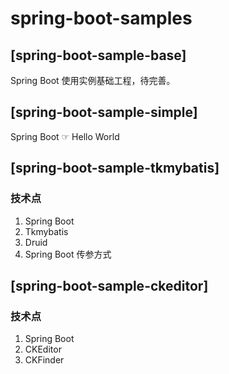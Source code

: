 # spring-boot-samples

## [spring-boot-sample-base]
Spring Boot 使用实例基础工程，待完善。

## [spring-boot-sample-simple]
Spring Boot ☞ Hello World

## [spring-boot-sample-tkmybatis]
### 技术点
 1. Spring Boot
 2. Tkmybatis
 3. Druid
 4. Spring Boot 传参方式

## [spring-boot-sample-ckeditor]
### 技术点
  1. Spring Boot
  2. CKEditor
  3. CKFinder

